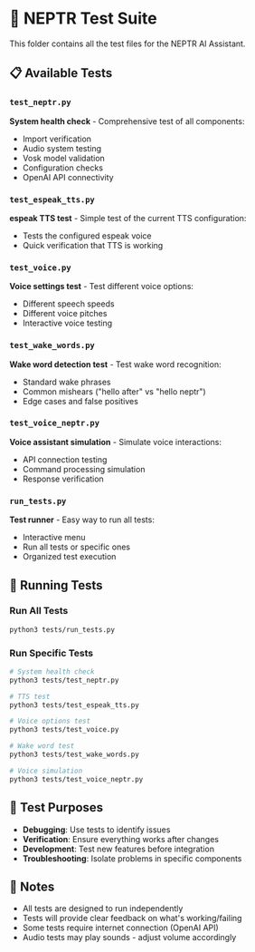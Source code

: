 # 🧪 NEPTR Test Suite

This folder contains all the test files for the NEPTR AI Assistant.

## 📋 Available Tests

### `test_neptr.py`
**System health check** - Comprehensive test of all components:
- Import verification
- Audio system testing
- Vosk model validation
- Configuration checks
- OpenAI API connectivity

### `test_espeak_tts.py`
**espeak TTS test** - Simple test of the current TTS configuration:
- Tests the configured espeak voice
- Quick verification that TTS is working

### `test_voice.py`
**Voice settings test** - Test different voice options:
- Different speech speeds
- Different voice pitches
- Interactive voice testing

### `test_wake_words.py`
**Wake word detection test** - Test wake word recognition:
- Standard wake phrases
- Common mishears ("hello after" vs "hello neptr")
- Edge cases and false positives

### `test_voice_neptr.py`
**Voice assistant simulation** - Simulate voice interactions:
- API connection testing
- Command processing simulation
- Response verification

### `run_tests.py`
**Test runner** - Easy way to run all tests:
- Interactive menu
- Run all tests or specific ones
- Organized test execution

## 🚀 Running Tests

### Run All Tests
```bash
python3 tests/run_tests.py
```

### Run Specific Tests
```bash
# System health check
python3 tests/test_neptr.py

# TTS test
python3 tests/test_espeak_tts.py

# Voice options test
python3 tests/test_voice.py

# Wake word test
python3 tests/test_wake_words.py

# Voice simulation
python3 tests/test_voice_neptr.py
```

## 🎯 Test Purposes

- **Debugging**: Use tests to identify issues
- **Verification**: Ensure everything works after changes
- **Development**: Test new features before integration
- **Troubleshooting**: Isolate problems in specific components

## 📝 Notes

- All tests are designed to run independently
- Tests will provide clear feedback on what's working/failing
- Some tests require internet connection (OpenAI API)
- Audio tests may play sounds - adjust volume accordingly
